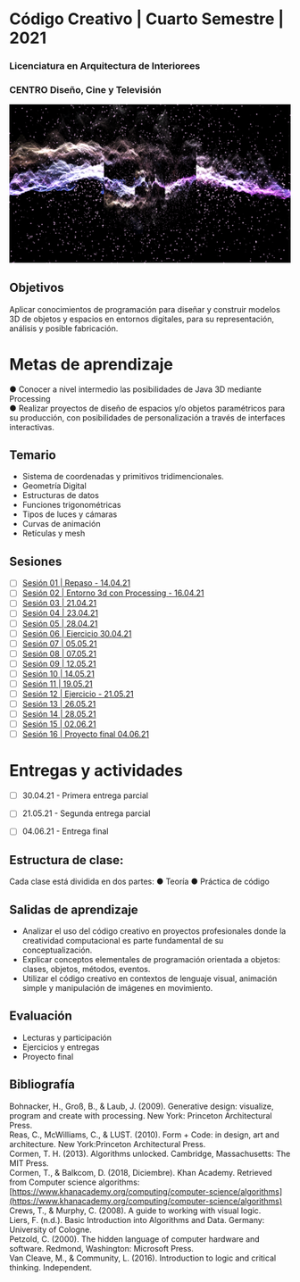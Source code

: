 # Código Creativo | Cuarto Semestre | 2021
### __Licenciatura en Arquitectura de Interiorees__  
### __CENTRO Diseño, Cine y Televisión__  


![portada](https://github.com/MarianneTeixido/ArteEnRed/blob/main/img/noche01.png)

## Objetivos 

Aplicar conocimientos de programación para diseñar y construir modelos 3D de objetos y espacios en entornos digitales, para su representación, análisis y posible fabricación.

# Metas de aprendizaje
● Conocer a nivel intermedio las posibilidades de Java 3D mediante Processing  
● Realizar proyectos de diseño de espacios y/o objetos paramétricos para su producción, con posibilidades de personalización a través de interfaces interactivas.  

## Temario

- Sistema de coordenadas y primitivos tridimencionales.
- Geometría Digital
- Estructuras de datos 
- Funciones trigonométricas
- Tipos de luces y cámaras
- Curvas de animación
- Retículas y mesh

## Sesiones 


- [ ] [Sesión 01 | Repaso - 14.04.21 ]()
- [ ] [Sesión 02 | Entorno 3d con Processing - 16.04.21 ]()
- [ ] [Sesión 03 | 21.04.21]()
- [ ] [Sesión 04 | 23.04.21]()
- [ ] [Sesión 05 | 28.04.21]()
- [ ] [Sesión 06 | Ejercicio 30.04.21]()
- [ ] [Sesión 07 | 05.05.21]()
- [ ] [Sesión 08 | 07.05.21]()
- [ ] [Sesión 09 | 12.05.21]()
- [ ] [Sesión 10 | 14.05.21]()
- [ ] [Sesión 11 | 19.05.21]()
- [ ] [Sesión 12 | Ejercicio - 21.05.21]()
- [ ] [Sesión 13 | 26.05.21]()
- [ ] [Sesión 14 | 28.05.21]()
- [ ] [Sesión 15 | 02.06.21]()
- [ ] [Sesión 16 | Proyecto final 04.06.21]()

# Entregas y actividades 

- [ ] 30.04.21 - Primera entrega parcial 
- [ ] 21.05.21 - Segunda entrega parcial
- [ ] 04.06.21 - Entrega final 


## Estructura de clase:

Cada clase está dividida en dos partes:
● Teoría
● Práctica de código


## Salidas de aprendizaje

- Analizar el uso del código creativo en proyectos profesionales donde la creatividad computacional es parte fundamental de su conceptualización.
- Explicar conceptos elementales de programación orientada a objetos: clases, objetos, métodos, eventos.
- Utilizar el código creativo en contextos de lenguaje visual, animación simple y manipulación de imágenes en movimiento.

## Evaluación 

- Lecturas y participación  
- Ejercicios y entregas
- Proyecto final 

## Bibliografía

Bohnacker, H., Groß, B., & Laub, J. (2009). Generative design: visualize, program and create with processing. New York: Princeton Architectural Press.  
Reas, C., McWilliams, C., & LUST. (2010). Form + Code: in design, art and architecture. New York:Princeton Architectural Press.  
Cormen, T. H. (2013). Algorithms unlocked. Cambridge, Massachusetts: The MIT Press.  
Cormen, T., & Balkcom, D. (2018, Diciembre). Khan Academy. Retrieved from Computer science algorithms: [https://www.khanacademy.org/computing/computer-science/algorithms](https://www.khanacademy.org/computing/computer-science/algorithms)  
Crews, T., & Murphy, C. (2008). A guide to working with visual logic.  
Liers, F. (n.d.). Basic Introduction into Algorithms and Data. Germany: University of Cologne.  
Petzold, C. (2000). The hidden language of computer hardware and software. Redmond, Washington: Microsoft Press.  
Van Cleave, M., & Community, L. (2016). Introduction to logic and critical thinking. Independent.  

